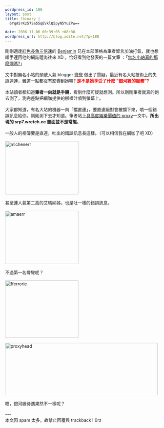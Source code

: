 ```yaml
--- 
wordpress_id: 188
layout: post
title: !binary |
  6YqA5rKz57Sa55qEVklQ5pyN5YuZPw==

date: 2006-11-06 00:39:03 +08:00
wordpress_url: http://blog.xdite.net/?p=188
---
```

剛剛適逢<a href="http://blog.woixv.com/">紅色長角三倍速</a>的 <a href="http://blog.xdite.net/?p=184#comment-1543">Benjamin</a> 兄在本部落格為筆者留言加油打氣，就也想順手連回他的網誌禮尚往來 XD 。恰好看到他發表的一篇文章 ：「<a href="http://blog.woixv.com/?p=432">無名小站真的那麼爛嗎?</a>」<br /><br />文中對無名小站的頭號人氣 blogger <a href="http://www.wretch.cc/blog/cwwany">彎彎</a> 做出了質疑，最近有名大站技術上的失誤連連，難道一點都沒有影響到她嗎? <font color="#ff0000"><strong>是不是她享受了什麼 &quot;銀河級的服務&quot;?</strong></font><br /><br />本站讀者都知道<strong>筆者一向就是手賤</strong>，看到什麼可疑就想測。所以剛剛筆者就真的跑去測了，測完差點把網咖提供的柳橙汁噴到螢幕上。<br /><br />大家都知道，有名大站的機器一向「擋直連」，要直連絕對會被攔下來，噴一個錯誤訊息給你。剛剛測下去才知道。筆者站上<a href="http://blog.xdite.net/?p=133">具高度娛樂價值的 proxy</a>一文中，<strong>所出現的 srp7.wretch.cc 畫面並不是常態</strong>。<br /><br />一般人的相簿要是直連，吐出的錯誤訊息長這樣。（可以相信我在網咖了吧 XD）<br /><br /><a title="Photo Sharing" href="http://www.flickr.com/photos/14765209@N00/289524252/"><img width="240" height="174" alt="mlchenerr" src="http://static.flickr.com/114/289524252_8ca4db03c2_m.jpg" /></a><br /><br />甚至連人氣第二高的艾瑪姊姊，也是吐一樣的錯誤訊息。<br /><br /><a title="Photo Sharing" href="http://www.flickr.com/photos/14765209@N00/289524250/"><img width="240" height="174" alt="amaerr" src="http://static.flickr.com/113/289524250_37386450f4_m.jpg" /></a><br /><br />不過第一名彎彎呢？<br /><br /><a title="Photo Sharing" href="http://www.flickr.com/photos/14765209@N00/251079665/"><img width="240" height="187" alt="fferrorie" src="http://static.flickr.com/103/251079665_2fd901a3a6_m.jpg" /></a><br /><br /><a title="Photo Sharing" href="http://www.flickr.com/photos/14765209@N00/251081637/"><img width="500" height="171" alt="proxyhead" src="http://static.flickr.com/83/251081637_d4bcab3023.jpg" /></a><br /><br />嗯，銀河級待遇果然不一樣呢？<br /><br />---<br />本文因 spam 太多，故禁止回覆與 trackback ! 0rz
